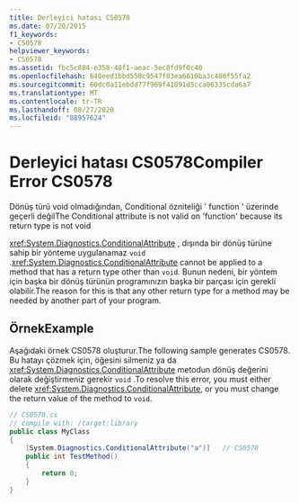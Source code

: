 ```yaml
---
title: Derleyici hatası CS0578
ms.date: 07/20/2015
f1_keywords:
- CS0578
helpviewer_keywords:
- CS0578
ms.assetid: fbc5c884-e358-48f1-aeac-5ec8fd9f0c40
ms.openlocfilehash: 640eed1bbd558c9547f03ea6610ba3c480f55fa2
ms.sourcegitcommit: 60dc0a11ebdd77f969f41891d5cca06335cda6a7
ms.translationtype: MT
ms.contentlocale: tr-TR
ms.lasthandoff: 08/27/2020
ms.locfileid: "88957624"
---
```

# <a name="compiler-error-cs0578"></a><span data-ttu-id="2cdda-102">Derleyici hatası CS0578</span><span class="sxs-lookup"><span data-stu-id="2cdda-102">Compiler Error CS0578</span></span>

<span data-ttu-id="2cdda-103">Dönüş türü void olmadığından, Conditional özniteliği ' function ' üzerinde geçerli değil</span><span class="sxs-lookup"><span data-stu-id="2cdda-103">The Conditional attribute is not valid on 'function' because its return type is not void</span></span>

<span data-ttu-id="2cdda-104"><xref:System.Diagnostics.ConditionalAttribute> , dışında bir dönüş türüne sahip bir yönteme uygulanamaz `void` .</span><span class="sxs-lookup"><span data-stu-id="2cdda-104"><xref:System.Diagnostics.ConditionalAttribute> cannot be applied to a method that has a return type other than `void`.</span></span> <span data-ttu-id="2cdda-105">Bunun nedeni, bir yöntem için başka bir dönüş türünün programınızın başka bir parçası için gerekli olabilir.</span><span class="sxs-lookup"><span data-stu-id="2cdda-105">The reason for this is that any other return type for a method may be needed by another part of your program.</span></span>

## <a name="example"></a><span data-ttu-id="2cdda-106">Örnek</span><span class="sxs-lookup"><span data-stu-id="2cdda-106">Example</span></span>

<span data-ttu-id="2cdda-107">Aşağıdaki örnek CS0578 oluşturur.</span><span class="sxs-lookup"><span data-stu-id="2cdda-107">The following sample generates CS0578.</span></span> <span data-ttu-id="2cdda-108">Bu hatayı çözmek için, öğesini silmeniz ya da <xref:System.Diagnostics.ConditionalAttribute> metodun dönüş değerini olarak değiştirmeniz gerekir `void` .</span><span class="sxs-lookup"><span data-stu-id="2cdda-108">To resolve this error, you must either delete <xref:System.Diagnostics.ConditionalAttribute>, or you must change the return value of the method to `void`.</span></span>

```csharp
// CS0578.cs
// compile with: /target:library
public class MyClass
{
    [System.Diagnostics.ConditionalAttribute("a")]   // CS0578
    public int TestMethod()
    {
        return 0;
    }
}
```
